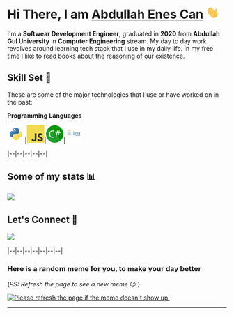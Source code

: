 
<h1>Hi There, I am <a  href="https://techytushar.github.io/">Abdullah Enes Can</a> <img  src="https://raw.githubusercontent.com/ABSphreak/ABSphreak/master/gifs/Hi.gif" width="30px"></h1>

I'm a **Softwear Development Engineer**, graduated in **2020** from **Abdullah Gul University** in **Computer Engineering** stream. My day to day work revolves around learning tech stack that I use in my daily life. In my free time I like to read books about the reasoning of our existence.

## Skill Set :muscle:

These are some of the major technologies that I use or have worked on in the past:

**Programming Languages**

<img title="Python" alt="Python" width="40px" src="https://raw.githubusercontent.com/github/explore/master/topics/python/python.png" />|<img alt="JS" title="JavaScript" width="40px" src="https://raw.githubusercontent.com/github/explore/master/topics/javascript/javascript.png">|<img title="C#" alt="C" width="40px" src="https://raw.githubusercontent.com/github/explore/master/topics/csharp/csharp.png">|<img title="Java" alt="Java" width="40px" src="https://raw.githubusercontent.com/github/explore/master/topics/java/java.png"/>

|--|--|--|--|--|
<br>

## Some of my stats :bar_chart:

<img src="https://github-readme-stats.vercel.app/api?username=aec2&show_icons=true&theme=radical&include_all_commits=true">

<br>

## Let's Connect :handshake:

<a href="https://www.linkedin.com/in/abdullah-enes-c-0b6467121/"><img src="https://cdn2.iconfinder.com/data/icons/social-media-2285/512/1_Linkedin_unofficial_colored_svg-128.png" width="40"></a>

|--|--|--|--|--|--|--|

### Here is a random meme for you, to make your day better
(*PS: Refresh the page to see a new meme* :wink: )

<a href="https://github.com/techytushar/random-memer"><img src='https://random-memer.herokuapp.com/' title="Meme" alt="Please refresh the page if the meme doesn't show up." height="400"></a>

-----
